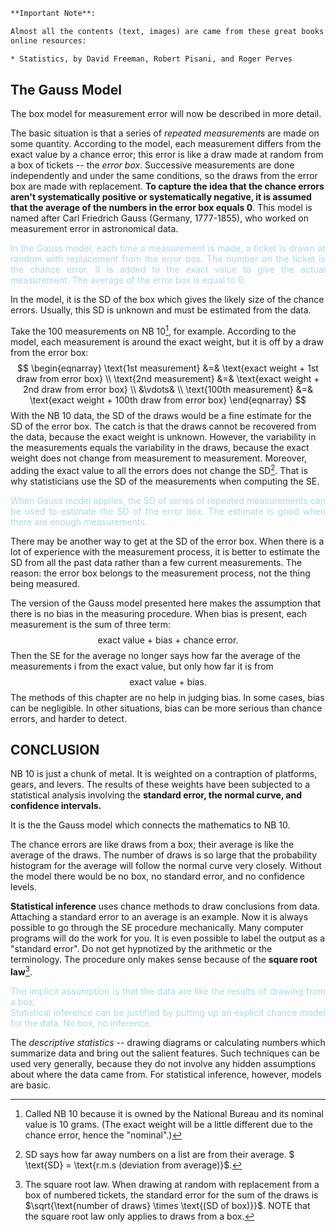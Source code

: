 
```html
**Important Note**:

Almost all the contents (text, images) are came from these great books and
online resources:

* Statistics, by David Freeman, Robert Pisani, and Roger Perves
```

## The Gauss Model

The box model for measurement error will now be described in more detail.

The basic situation is that a series of *repeated measurements* are made on some quantity. According to the model, each measurement differs from the exact value by a chance error; this error is like a draw made at random from a box of tickets -- the *error box*. Successive measurements are done independently and under the same conditions, so the draws from the error box are made with replacement. **To capture the idea that the chance errors aren't systematically positive or systematically negative, it is assumed that the average of the numbers in the error box equals 0**. This model is named after Carl Friedrich Gauss (Germany, 1777-1855), who worked on measurement error in astronomical data.

<p style="text-align:justify;color:lightblue;">
    In the Gauss model, each time a measurement is made, a ticket is drawn at random with replacement from the error box. The number on the ticket is the chance error. It is added to the exact value to give the actual measurement. The average of the error box is equal to 0.
</p>



In the model, it is the SD of the box which gives the likely size of the chance errors. Usually, this SD is unknown and must be estimated from the data.

Take the 100 measurements on NB 10[^1], for example. According to the model, each measurement is around the exact weight, but it is off by a draw from the error box:
$$
\begin{eqnarray}
\text{1st measurement} &=& \text{exact weight + 1st draw from error box} \\
\text{2nd measurement} &=& \text{exact weight + 2nd draw from error box} \\
&\vdots& \\
\text{100th measurement} &=& \text{exact weight + 100th draw from error box}
\end{eqnarray}
$$
With the NB 10 data, the SD of the draws would be a fine estimate for the SD of the error box. The catch is that the draws cannot be recovered from the data, because the exact weight is unknown. However, the variability in the measurements equals the variability in the draws, because the exact weight does not change from measurement to measurement. Moreover, adding the exact value to all the errors does not change the SD[^2]. That is why statisticians use the SD of the measurements when computing the SE.

<p style="text-align:justify;color:lightblue">
    When Gauss model applies, the SD of series of repeated measurements can be used to estimate the SD of the error box. The estimate is good when there are enough measurements.
</p>


There may be another way to get at the SD of the error box. When there is a lot of experience with the measurement process, it is better to estimate the SD from all the past data rather than a few current measurements. The reason: the error box belongs to the measurement process, not the thing being measured.

The version of the Gauss model presented here makes the assumption that there is no bias in the measuring procedure. When bias is present, each measurement is the sum of three term:
$$
\text{exact value + bias + chance error.}
$$
Then the SE for the average no longer says how far the average of the measurements i from the exact value, but only how far it is from
$$
\text{exact value + bias.}
$$
The methods of this chapter are no help in judging bias. In some cases, bias can be negligible. In other situations, bias can be more serious than chance errors, and harder to detect.



## CONCLUSION

NB 10 is just a chunk of metal. It is weighted on a contraption of platforms, gears, and levers. The results of these weights have been subjected to a statistical analysis involving the **standard error, the normal curve, and confidence intervals.**

It is the the Gauss model which connects the mathematics to NB 10.

The chance errors are like draws from a box; their average is like the average of the draws. The number of draws is so large that the probability histogram for the average will follow the normal curve very closely. Without the model there would be no box, no standard error, and no confidence levels.

**Statistical inference** uses chance methods to draw conclusions from data. Attaching a standard error to an average is an example. Now it is always possible to go through the SE procedure mechanically. Many computer programs will do the work for you. It is even possible to label the output as a "standard error". Do not get hypnotized by the arithmetic or the terminology. The procedure only makes sense because of the **square root law**[^3]. 

<p style="text-align:justify;color:lightblue">
    The implicit assumption is that the data are like the results of drawing from a box.<br>
    Statistical inference can be justified by putting up an explicit chance model for the data. No box, no inference.
</p>



The *descriptive statistics* -- drawing diagrams or calculating numbers which summarize data and bring out the salient features. Such techniques can be used very generally, because they do not involve any hidden assumptions about where the data came from. For statistical inference, however, models are basic.



[^1]: Called NB 10  because it is owned by the National Bureau and its nominal value is 10 grams. (The exact weight will be a little different due to the chance error, hence the "nominal".)
[^2]: SD says how far away numbers on a list are from their average. $ \text{SD} =  \text{r.m.s (deviation from average)}$.
[^3]: The square root law. When drawing at random with replacement from a box of numbered tickets, the standard error for the sum of the draws is $\sqrt{\text{number of draws} \times \text{(SD of box)}}$. NOTE that the square root law only applies to draws from a box.
